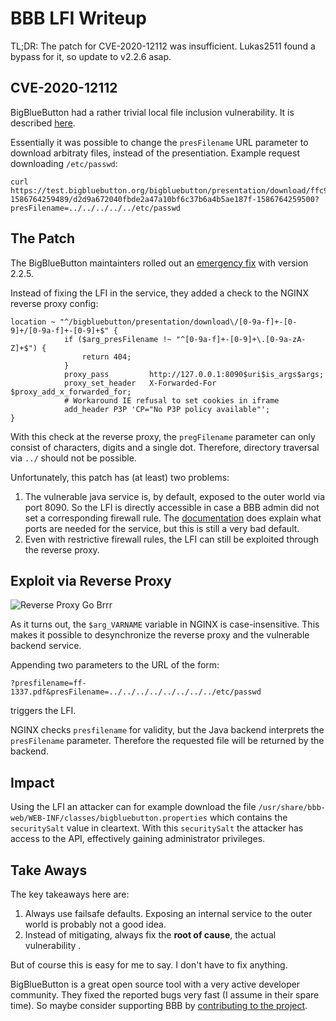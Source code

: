 # BBB LFI Writeup
TL;DR: The patch for CVE-2020-12112 was insufficient. Lukas2511 found a bypass for it, so update to v2.2.6 asap.

## CVE-2020-12112
BigBlueButton had a rather trivial local file inclusion vulnerability. It is described [here](https://github.com/tchenu/CVE-2020-12112).

Essentially it was possible to change the `presFilename` URL parameter to download arbitraty files, instead of the presentiation.
Example request downloading `/etc/passwd`:

```
curl https://test.bigbluebutton.org/bigbluebutton/presentation/download/ffc98830dbfbac3dcc80cc4c5f30711ebd1c23e8-1586764259489/d2d9a672040fbde2a47a10bf6c37b6a4b5ae187f-1586764259500?presFilename=../../../../../etc/passwd
```

## The Patch
The BigBlueButton maintainters rolled out an [emergency fix](https://github.com/bigbluebutton/bigbluebutton/commit/5ebdf5ca7718fc8bb3c08867edd150278e6a724c#diff-c7d77969a4547b5349e55c5466948a27R45) with version 2.2.5.

Instead of fixing the LFI in the service, they added a check to the NGINX reverse proxy config:

```
location ~ "^/bigbluebutton/presentation/download\/[0-9a-f]+-[0-9]+/[0-9a-f]+-[0-9]+$" {
			if ($arg_presFilename !~ "^[0-9a-f]+-[0-9]+\.[0-9a-zA-Z]+$") {
				return 404;
			}
			proxy_pass         http://127.0.0.1:8090$uri$is_args$args;
			proxy_set_header   X-Forwarded-For   $proxy_add_x_forwarded_for;
			# Workaround IE refusal to set cookies in iframe
			add_header P3P 'CP="No P3P policy available"';
}
```

With this check at the reverse proxy, the `pregFilename` parameter can only consist of characters, digits and a single dot. Therefore, directory traversal via `../` should not be possible.

Unfortunately, this patch has (at least) two problems:

1. The vulnerable java service is, by default, exposed to the outer world via port 8090. So the LFI is directly accessible in case a BBB admin did not set a corresponding firewall rule. The [documentation](https://docs.bigbluebutton.org/2.2/configure-firewall.html#configure-your-firewall) does explain what ports are needed  for the service, but this is still a very bad default.
2. Even with restrictive firewall rules, the LFI can still be exploited through the reverse proxy.

## Exploit via Reverse Proxy
![Reverse Proxy Go Brrr](https://redrocket.club/reverse_proxy_go_brrr.png)

As it turns out, the `$arg_VARNAME` variable in NGINX is case-insensitive. 
This makes it possible to desynchronize the reverse proxy and the vulnerable backend service.

Appending two parameters to the URL of the form:

`?presfilename=ff-1337.pdf&presFilename=../../../../../../../../etc/passwd`

triggers the LFI. 

NGINX checks `presfilename` for validity, but the Java backend interprets the `presFilename` parameter. Therefore the requested file will be returned by the backend.

## Impact
Using the LFI an attacker can for example download the file `/usr/share/bbb-web/WEB-INF/classes/bigbluebutton.properties` which contains the `securitySalt` value in cleartext. With this `securitySalt` the attacker has access to the API, effectively gaining administrator privileges.

## Take Aways
The key takeaways here are:

1. Always use failsafe defaults. Exposing an internal service to the outer world is probably not a good idea.
2. Instead of mitigating, always fix the **root of cause**, the actual vulnerability .

But of course this is easy for me to say. I don't have to fix anything.

BigBlueButton is a great open source tool with a very active developer community. They fixed the reported bugs very fast (I assume in their spare time). So maybe consider supporting BBB by [contributing to the project](http://docs.bigbluebutton.org/support/faq.html#how-can-i-contribute).

